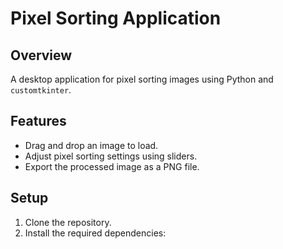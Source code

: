 # Pixel Sorting Application

## Overview
A desktop application for pixel sorting images using Python and `customtkinter`.

## Features
- Drag and drop an image to load.
- Adjust pixel sorting settings using sliders.
- Export the processed image as a PNG file.

## Setup
1. Clone the repository.
2. Install the required dependencies:
